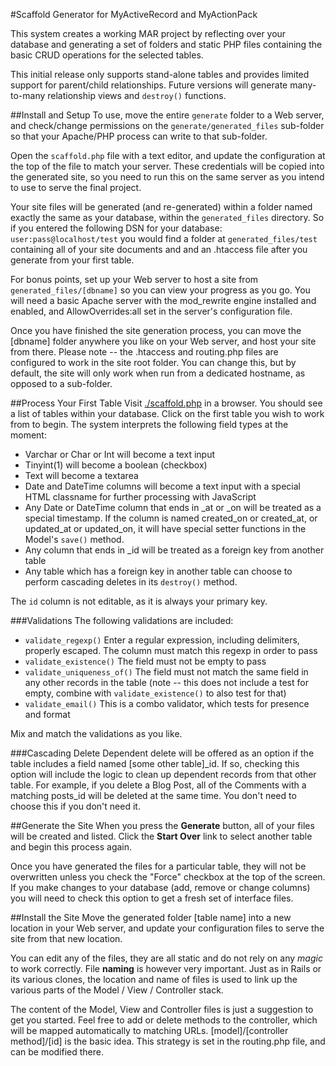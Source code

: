 #Scaffold Generator for MyActiveRecord and MyActionPack

This system creates a working MAR project by reflecting over your database and 
generating a set of folders and static PHP files containing the basic CRUD
operations for the selected tables.

This initial release only supports stand-alone tables and provides limited
support for parent/child relationships. Future versions will generate 
many-to-many relationship views and `destroy()` functions.

##Install and Setup
To use, move the entire `generate` folder to a Web server, and check/change 
permissions on the `generate/generated_files` sub-folder so that your Apache/PHP 
process can write to that sub-folder.

Open the `scaffold.php` file with a text editor, and update the configuration
at the top of the file to match your server. These credentials will be copied
into the generated site, so you need to run this on the same server as you
intend to use to serve the final project. 

Your site files will be generated (and re-generated) within a folder named
exactly the same as your database, within the `generated_files` directory.
So if you entered the following DSN for your database: `user:pass@localhost/test`
you would find a folder at `generated_files/test` containing all of your site
documents and and an .htaccess file after you generate from your first table.

For bonus points, set up your Web server to host a site from `generated_files/[dbname]`
so you can view your progress as you go. You will need a basic Apache server
with the mod_rewrite engine installed and enabled, and AllowOverrides:all set 
in the server's configuration file.

Once you have finished the site generation process, you can move the [dbname]
folder anywhere you like on your Web server, and host your site from there.
Please note -- the .htaccess and routing.php files are configured to work in the
site root folder. You can change this, but by default, the site will only work
when run from a dedicated hostname, as opposed to a sub-folder.

##Process Your First Table
Visit [./scaffold.php](./scaffold.php) in a browser. You should see a list of
tables within your database. Click on the first table you wish to work from
to begin. The system interprets the following field types at the moment:

* Varchar or Char or Int will become a text input
* Tinyint(1) will become a boolean (checkbox)
* Text will become a textarea
* Date and DateTime columns will become a text input with a special HTML 
classname for further processing with JavaScript
* Any Date or DateTime column that ends in _at or _on will be treated as a special
timestamp. If the column is named created\_on or created\_at, or updated\_at or
updated\_on, it will have special setter functions in the Model's `save()` method.
* Any column that ends in _id will be treated as a foreign key from another table
* Any table which has a foreign key in another table can choose to perform
cascading deletes in its `destroy()` method.

The `id` column is not editable, as it is always your primary key.

###Validations
The following validations are included:

* `validate_regexp()` Enter a regular expression, including delimiters, properly 
escaped. The column must match this regexp in order to pass
* `validate_existence()` The field must not be empty to pass
* `validate_uniqueness_of()` The field must not match the same field in any 
other records in the table (note -- this does not include a test for empty, 
combine with `validate_existence()` to also test for that)
* `validate_email()` This is a combo validator, which tests for presence and 
format

Mix and match the validations as you like.

###Cascading Delete
Dependent delete will be offered as an option if the table includes a field 
named [some other table]\_id. If so, checking this option will include the 
logic to clean up dependent records from that other table. For example, if 
you delete a Blog Post, all of the Comments with a matching posts_id will 
be deleted at the same time. You don't need to choose this if you don't need it.

##Generate the Site
When you press the **Generate** button, all of your files will be created and 
listed. Click the **Start Over** link to select another table and begin this 
process again.

Once you have generated the files for a particular table, they will not be 
overwritten unless you check the "Force" checkbox at the top of the screen. 
If you make changes to your database (add, remove or change columns) you will 
need to check this option to get a fresh set of interface files.

##Install the Site
Move the generated folder [table name] into a new location in your Web server, 
and update your configuration files to serve the site from that new location.

You can edit any of the files, they are all static and do not rely on any
*magic* to work correctly. File **naming** is however very important. Just
as in Rails or its various clones, the location and name of files is used
to link up the various parts of the Model / View / Controller stack.

The content of the Model, View and Controller files is just a suggestion to
get you started. Feel free to add or delete methods to the controller, which
will be mapped automatically to matching URLs. [model]/[controller method]/[id]
is the basic idea. This strategy is set in the routing.php file, and can be
modified there.